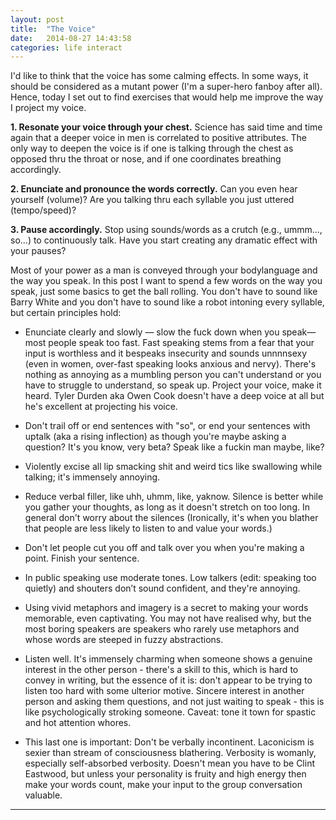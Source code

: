 ```yaml
---
layout: post
title:  "The Voice"
date:   2014-08-27 14:43:58
categories: life interact
---
```



I'd like to think that the voice has some calming effects.  In some ways, it should be considered as a mutant power (I'm a super-hero fanboy after all).  Hence, today I set out to find exercises that would help me improve the way I project my voice.  


**1. Resonate your voice through your chest.**  Science has said time and time again that a deeper voice in men is correlated to positive attributes.  The only way to deepen the voice is if one is talking through the chest as opposed thru the throat or nose, and if one coordinates breathing accordingly.

**2. Enunciate and pronounce the words correctly.**  Can you even hear yourself (volume)?  Are you talking thru each syllable you just uttered (tempo/speed)?  

**3. Pause accordingly.** Stop using sounds/words as a crutch (e.g., ummm..., so...) to continuously talk.  Have you start creating any dramatic effect with your pauses?



Most of your power as a man is conveyed through your bodylanguage and the way you speak. In this post I want to spend a few words on the way you speak, just some basics to get the ball rolling. You don't have to sound like Barry White and you don't have to sound like a robot intoning every syllable, but certain principles hold: 

*   Enunciate clearly and slowly — slow the fuck down when you speak—most people speak too fast. Fast speaking stems from a fear that your input is worthless and it bespeaks insecurity and sounds unnnnsexy (even in women, over-fast speaking looks anxious and nervy). There's nothing as annoying as a mumbling person you can't understand or you have to struggle to understand, so speak up. Project your voice, make it heard. Tyler Durden aka Owen Cook doesn't have a deep voice at all but he's excellent at projecting his voice.

*   Don't trail off or end sentences with "so", or end your sentences with uptalk (aka a rising inflection) as though you're maybe asking a question? It's you know, very beta? Speak like a fuckin man maybe, like?

*   Violently excise all lip smacking shit and weird tics like swallowing while talking; it's immensely annoying.

*   Reduce verbal filler, like uhh, uhmm, like, yaknow. Silence is better while you gather your thoughts, as long as it doesn't stretch on too long. In general don't worry about the silences (Ironically, it's when you blather that people are less likely to listen to and value your words.)

*   Don't let people cut you off and talk over you when you're making a point. Finish your sentence.

*   In public speaking use moderate tones. Low talkers (edit: speaking too quietly) and shouters don’t sound confident, and they're annoying.

*   Using vivid metaphors and imagery is a secret to making your words memorable, even captivating. You may not have realised why, but the most boring speakers are speakers who rarely use metaphors and whose words are steeped in fuzzy abstractions.
*   Listen well. It's immensely charming when someone shows a genuine interest in the other person - there's a skill to this, which is hard to convey in writing, but the essence of it is: don't appear to be trying to listen too hard with some ulterior motive. Sincere interest in another person and asking them questions, and not just waiting to speak - this is like psychologically stroking someone. Caveat: tone it town for spastic and hot attention whores.

*   This last one is important: Don't be verbally incontinent. Laconicism is sexier than stream of consciousness blathering. Verbosity is womanly, especially self-absorbed verbosity. Doesn't mean you have to be Clint Eastwood, but unless your personality is fruity and high energy then make your words count, make your input to the group conversation valuable.

---
